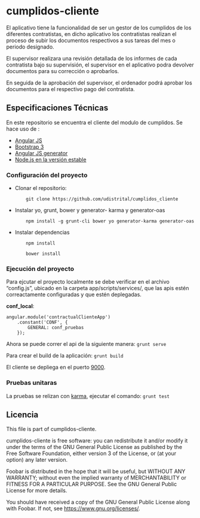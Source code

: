 # cumplidos-cliente

El aplicativo tiene la funcionalidad de ser un gestor de los cumplidos de los diferentes contratistas, en dicho aplicativo los contratistas realizan el proceso de subir los documentos respectivos a sus tareas del mes o periodo designado. 

El supervisor realizara una revisión detallada de los informes de cada contratista bajo su supervisión, el supervisor en el aplicativo podra devolver documentos para su corrección o aprobarlos.

En seguida de la aprobación del supervisor, el ordenador podrá aprobar los documentos para el respectivo pago del contratista.
## Especificaciones Técnicas

En este repositorio se encuentra el cliente del modulo de cumplidos.
Se hace uso de :
* [Angular JS](https://angularjs.org/)
* [Bootstrap 3](https://getbootstrap.com/docs/3.3/)
* [Angular JS generator](https://github.com/fabianLeon/oas)
* [Node.js en la versión estable](https://nodejs.org/en/)

### Configuración del proyecto

* Clonar el repositorio:
    ```shell
        git clone https://github.com/udistrital/cumplidos_cliente
    ```
* Instalar yo, grunt, bower y generator- karma y generator-oas
    ```shell
        npm install -g grunt-cli bower yo generator-karma generator-oas
    ```
* Instalar dependencias
    ```shell
        npm install
    ```
    ```shell
        bower install
    ```


### Ejecución del proyecto

Para ejcutar el proyecto localmente se debe verificar en el archivo “config.js”, ubicado en la carpeta app/scripts/services/, que las apis estén correactamente configuradas y que estén deplegadas.

**conf_local**:
```
angular.module('contractualClienteApp')
    .constant('CONF', {
        GENERAL: conf_pruebas
    });

```
Ahora se puede correr el api de la siguiente manera:
    ```
        grunt serve
    ```

Para crear el build de la aplicación:
    ```
        grunt build
    ```

El cliente se depliega en el puerto [9000](http://localhost:9000).

### Pruebas unitaras

La pruebas se relizan con [karma](https://karma-runner.github.io/latest/index.html), ejecutar el comando:
    ```
        grunt test
    ```


## Licencia

This file is part of cumplidos-cliente.

cumplidos-cliente is free software: you can redistribute it and/or modify it under the terms of the GNU General Public License as published by the Free Software Foundation, either version 3 of the License, or (at your option) any later version.

Foobar is distributed in the hope that it will be useful, but WITHOUT ANY WARRANTY; without even the implied warranty of MERCHANTABILITY or FITNESS FOR A PARTICULAR PURPOSE. See the GNU General Public License for more details.

You should have received a copy of the GNU General Public License along with Foobar. If not, see https://www.gnu.org/licenses/.
